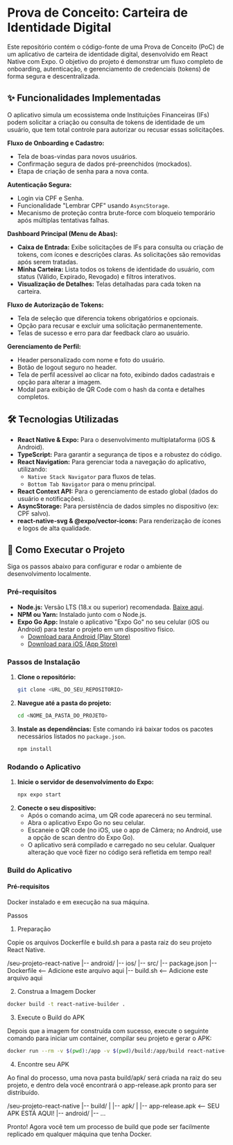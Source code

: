 # Prova de Conceito: Carteira de Identidade Digital

Este repositório contém o código-fonte de uma Prova de Conceito (PoC) de um aplicativo de carteira de identidade digital, desenvolvido em React Native com Expo. O objetivo do projeto é demonstrar um fluxo completo de onboarding, autenticação, e gerenciamento de credenciais (tokens) de forma segura e descentralizada.

## ✨ Funcionalidades Implementadas

O aplicativo simula um ecossistema onde Instituições Financeiras (IFs) podem solicitar a criação ou consulta de tokens de identidade de um usuário, que tem total controle para autorizar ou recusar essas solicitações.

**Fluxo de Onboarding e Cadastro:**
* Tela de boas-vindas para novos usuários.
* Confirmação segura de dados pré-preenchidos (mockados).
* Etapa de criação de senha para a nova conta.

**Autenticação Segura:**
* Login via CPF e Senha.
* Funcionalidade "Lembrar CPF" usando `AsyncStorage`.
* Mecanismo de proteção contra brute-force com bloqueio temporário após múltiplas tentativas falhas.

**Dashboard Principal (Menu de Abas):**
* **Caixa de Entrada:** Exibe solicitações de IFs para consulta ou criação de tokens, com ícones e descrições claras. As solicitações são removidas após serem tratadas.
* **Minha Carteira:** Lista todos os tokens de identidade do usuário, com status (Válido, Expirado, Revogado) e filtros interativos.
* **Visualização de Detalhes:** Telas detalhadas para cada token na carteira.

**Fluxo de Autorização de Tokens:**
* Tela de seleção que diferencia tokens obrigatórios e opcionais.
* Opção para recusar e excluir uma solicitação permanentemente.
* Telas de sucesso e erro para dar feedback claro ao usuário.

**Gerenciamento de Perfil:**
* Header personalizado com nome e foto do usuário.
* Botão de logout seguro no header.
* Tela de perfil acessível ao clicar na foto, exibindo dados cadastrais e opção para alterar a imagem.
* Modal para exibição de QR Code com o hash da conta e detalhes completos.

## 🛠️ Tecnologias Utilizadas

* **React Native & Expo:** Para o desenvolvimento multiplataforma (iOS & Android).
* **TypeScript:** Para garantir a segurança de tipos e a robustez do código.
* **React Navigation:** Para gerenciar toda a navegação do aplicativo, utilizando:
    * `Native Stack Navigator` para fluxos de telas.
    * `Bottom Tab Navigator` para o menu principal.
* **React Context API:** Para o gerenciamento de estado global (dados do usuário e notificações).
* **AsyncStorage:** Para persistência de dados simples no dispositivo (ex: CPF salvo).
* **react-native-svg & @expo/vector-icons:** Para renderização de ícones e logos de alta qualidade.

## 🚀 Como Executar o Projeto

Siga os passos abaixo para configurar e rodar o ambiente de desenvolvimento localmente.

### Pré-requisitos
* **Node.js:** Versão LTS (18.x ou superior) recomendada. [Baixe aqui](https://nodejs.org/).
* **NPM ou Yarn:** Instalado junto com o Node.js.
* **Expo Go App:** Instale o aplicativo "Expo Go" no seu celular (iOS ou Android) para testar o projeto em um dispositivo físico.
    * [Download para Android (Play Store)](https://play.google.com/store/apps/details?id=host.exp.exponent)
    * [Download para iOS (App Store)](https://apps.apple.com/us/app/expo-go/id982107779)

### Passos de Instalação
1.  **Clone o repositório:**
    ```bash
    git clone <URL_DO_SEU_REPOSITORIO>
    ```
2.  **Navegue até a pasta do projeto:**
    ```bash
    cd <NOME_DA_PASTA_DO_PROJETO>
    ```
3.  **Instale as dependências:**
    Este comando irá baixar todos os pacotes necessários listados no `package.json`.
    ```bash
    npm install
    ```

### Rodando o Aplicativo
1.  **Inicie o servidor de desenvolvimento do Expo:**
    ```bash
    npx expo start
    ```
2.  **Conecte o seu dispositivo:**
    * Após o comando acima, um QR code aparecerá no seu terminal.
    * Abra o aplicativo Expo Go no seu celular.
    * Escaneie o QR code (no iOS, use o app de Câmera; no Android, use a opção de scan dentro do Expo Go).
    * O aplicativo será compilado e carregado no seu celular. Qualquer alteração que você fizer no código será refletida em tempo real!

### Build do Aplicativo

#### Pré-requisitos

Docker instalado e em execução na sua máquina.

Passos

1. Preparação

Copie os arquivos Dockerfile e build.sh para a pasta raiz do seu projeto React Native.

/seu-projeto-react-native
|-- android/
|-- ios/
|-- src/
|-- package.json
|-- Dockerfile      <-- Adicione este arquivo aqui
|-- build.sh        <-- Adicione este arquivo aqui


2. Construa a Imagem Docker

```bash
docker build -t react-native-builder .
```

3. Execute o Build do APK

Depois que a imagem for construída com sucesso, execute o seguinte comando para iniciar um container, compilar seu projeto e gerar o APK:

```bash
docker run --rm -v $(pwd):/app -v $(pwd)/build:/app/build react-native-builder
```

4. Encontre seu APK

Ao final do processo, uma nova pasta build/apk/ será criada na raiz do seu projeto, e dentro dela você encontrará o app-release.apk pronto para ser distribuído.

/seu-projeto-react-native
|-- build/
|   |-- apk/
|       |-- app-release.apk   <-- SEU APK ESTÁ AQUI!
|-- android/
|-- ...

Pronto! Agora você tem um processo de build que pode ser facilmente replicado em qualquer máquina que tenha Docker.